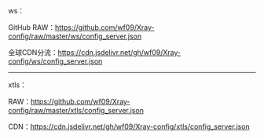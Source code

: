 ws：

GitHub RAW：https://github.com/wf09/Xray-config/raw/master/ws/config_server.json

全球CDN分流：https://cdn.jsdelivr.net/gh/wf09/Xray-config/ws/config_server.json

------

xtls：

RAW：https://github.com/wf09/Xray-config/raw/master/xtls/config_server.json

CDN：https://cdn.jsdelivr.net/gh/wf09/Xray-config/xtls/config_server.json
